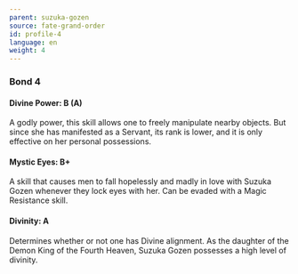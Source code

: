 ```yaml
---
parent: suzuka-gozen
source: fate-grand-order
id: profile-4
language: en
weight: 4
---
```


### Bond 4

#### Divine Power: B (A)

A godly power, this skill allows one to freely manipulate nearby objects. But since she has manifested as a Servant, its rank is lower, and it is only effective on her personal possessions.

#### Mystic Eyes: B+

A skill that causes men to fall hopelessly and madly in love with Suzuka Gozen whenever they lock eyes with her.
Can be evaded with a Magic Resistance skill.

#### Divinity: A

Determines whether or not one has Divine alignment. As the daughter of the Demon King of the Fourth Heaven, Suzuka Gozen possesses a high level of divinity.
